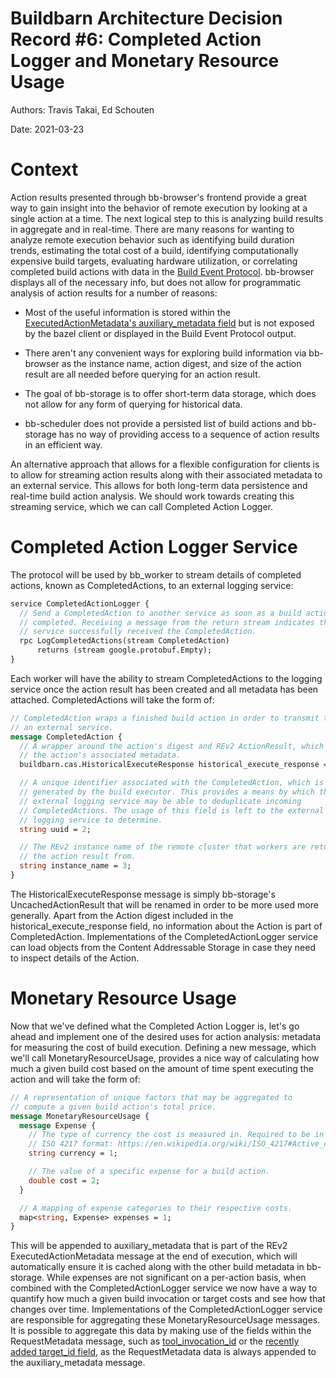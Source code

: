 # Buildbarn Architecture Decision Record #6: Completed Action Logger and Monetary Resource Usage

Authors: Travis Takai, Ed Schouten

Date: 2021-03-23

# Context

Action results presented through bb-browser's frontend provide a great way to gain insight into the behavior of remote execution by looking at a single action at a time. The next logical step to this is analyzing build results in aggregate and in real-time. There are many reasons for wanting to analyze remote execution behavior such as identifying build duration trends, estimating the total cost of a build, identifying computationally expensive build targets, evaluating hardware utilization, or correlating completed build actions with data in the [Build Event Protocol](https://docs.bazel.build/versions/master/build-event-protocol.html). bb-browser displays all of the necessary info, but does not allow for programmatic analysis of action results for a number of reasons:

* Most of the useful information is stored within the [ExecutedActionMetadata's auxiliary_metadata field](https://github.com/bazelbuild/remote-apis/blob/0943dc4e70e1414735a85a3167557392c177ff45/build/bazel/remote/execution/v2/remote_execution.proto#L945-L948) but is not exposed by the bazel client or displayed in the Build Event Protocol output.

* There aren't any convenient ways for exploring build information via bb-browser as the instance name, action digest, and size of the action result are all needed before querying for an action result.

* The goal of bb-storage is to offer short-term data storage, which does not allow for any form of querying for historical data.

* bb-scheduler does not provide a persisted list of build actions and bb-storage has no way of providing access to a sequence of action results in an efficient way.

An alternative approach that allows for a flexible configuration for clients is to allow for streaming action results along with their associated metadata to an external service. This allows for both long-term data persistence and real-time build action analysis. We should work towards creating this streaming service, which we can call Completed Action Logger.

# Completed Action Logger Service

The protocol will be used by bb_worker to stream details of completed actions, known as CompletedActions, to an external logging service:

```protobuf
service CompletedActionLogger {
  // Send a CompletedAction to another service as soon as a build action has
  // completed. Receiving a message from the return stream indicates that the
  // service successfully received the CompletedAction.
  rpc LogCompletedActions(stream CompletedAction)
      returns (stream google.protobuf.Empty);
}
```

Each worker will have the ability to stream CompletedActions to the logging service once the action result has been created and all metadata has been attached. CompletedActions will take the form of:

```protobuf
// CompletedAction wraps a finished build action in order to transmit to
// an external service.
message CompletedAction {
  // A wrapper around the action's digest and REv2 ActionResult, which contains
  // the action's associated metadata.
  buildbarn.cas.HistoricalExecuteResponse historical_execute_response = 1;

  // A unique identifier associated with the CompletedAction, which is 
  // generated by the build executor. This provides a means by which the
  // external logging service may be able to deduplicate incoming
  // CompletedActions. The usage of this field is left to the external
  // logging service to determine.
  string uuid = 2;

  // The REv2 instance name of the remote cluster that workers are returning
  // the action result from.
  string instance_name = 3;
}
```

The HistoricalExecuteResponse message is simply bb-storage's UncachedActionResult that will be renamed in order to be more used more generally. Apart from the Action digest included in the historical_execute_response field, no information about the Action is part of CompletedAction. Implementations of the CompletedActionLogger service can load objects from the Content Addressable Storage in case they need to inspect details of the Action.

# Monetary Resource Usage

Now that we've defined what the Completed Action Logger is, let's go ahead and implement one of the desired uses for action analysis: metadata for measuring the cost of build execution. Defining a new message, which we'll call MonetaryResourceUsage, provides a nice way of calculating how much a given build cost based on the amount of time spent executing the action and will take the form of:

```protobuf
// A representation of unique factors that may be aggregated to
// compute a given build action's total price.
message MonetaryResourceUsage {
  message Expense {
    // The type of currency the cost is measured in. Required to be in
    // ISO 4217 format: https://en.wikipedia.org/wiki/ISO_4217#Active_codes
    string currency = 1;

    // The value of a specific expense for a build action.
    double cost = 2;
  }

  // A mapping of expense categories to their respective costs.
  map<string, Expense> expenses = 1;
}
```

This will be appended to auxiliary_metadata that is part of the REv2 ExecutedActionMetadata message at the end of execution, which will automatically ensure it is cached along with the other build metadata in bb-storage. While expenses are not significant on a per-action basis, when combined with the CompletedActionLogger service we now have a way to quantify how much a given build invocation or target costs and see how that changes over time. Implementations of the CompletedActionLogger service are responsible for aggregating these MonetaryResourceUsage messages. It is possible to aggregate this data by making use of the fields within the RequestMetadata message, such as [tool_invocation_id](https://github.com/bazelbuild/remote-apis/blob/0943dc4e70e1414735a85a3167557392c177ff45/build/bazel/remote/execution/v2/remote_execution.proto#L1760-L1762) or the [recently added target_id field](https://github.com/bazelbuild/remote-apis/pull/186/files), as the RequestMetadata data is always appended to the auxiliary_metadata message.

